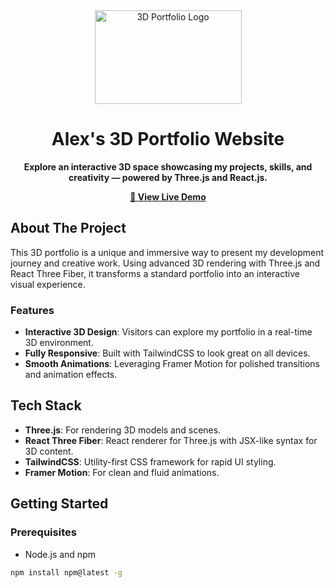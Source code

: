 <div align="center">
    <a href="https://github.com/alex143061/alex-portfolio">
        <img src="src/assets/logo3.png" alt="3D Portfolio Logo" width="235" height="150">
    </a>
</div>

<h1 align="center">Alex's 3D Portfolio Website</h1>

<p align="center">
    <b>Explore an interactive 3D space showcasing my projects, skills, and creativity — powered by Three.js and React.js.</b>
</p>

<p align="center">
    <a href="https://alex143061.github.io/Alexander"><strong>🚀 View Live Demo</strong></a>
</p>

## About The Project

This 3D portfolio is a unique and immersive way to present my development journey and creative work. Using advanced 3D rendering with Three.js and React Three Fiber, it transforms a standard portfolio into an interactive visual experience.

### Features

- **Interactive 3D Design**: Visitors can explore my portfolio in a real-time 3D environment.
- **Fully Responsive**: Built with TailwindCSS to look great on all devices.
- **Smooth Animations**: Leveraging Framer Motion for polished transitions and animation effects.

## Tech Stack

- **Three.js**: For rendering 3D models and scenes.
- **React Three Fiber**: React renderer for Three.js with JSX-like syntax for 3D content.
- **TailwindCSS**: Utility-first CSS framework for rapid UI styling.
- **Framer Motion**: For clean and fluid animations.

## Getting Started

### Prerequisites

- Node.js and npm
```sh
npm install npm@latest -g
